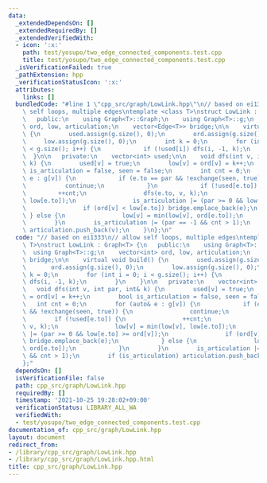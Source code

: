 ```yaml
---
data:
  _extendedDependsOn: []
  _extendedRequiredBy: []
  _extendedVerifiedWith:
  - icon: ':x:'
    path: test/yosupo/two_edge_connected_components.test.cpp
    title: test/yosupo/two_edge_connected_components.test.cpp
  _isVerificationFailed: true
  _pathExtension: hpp
  _verificationStatusIcon: ':x:'
  attributes:
    links: []
  bundledCode: "#line 1 \"cpp_src/graph/LowLink.hpp\"\n// based on ei1333\n// allow\
    \ self loops, multiple edges\ntemplate <class T>\nstruct LowLink : Graph<T> {\n\
    \   public:\n    using Graph<T>::Graph;\n    using Graph<T>::g;\n    vector<int>\
    \ ord, low, articulation;\n    vector<Edge<T>> bridge;\n\n    virtual void build()\
    \ {\n        used.assign(g.size(), 0);\n        ord.assign(g.size(), 0);\n   \
    \     low.assign(g.size(), 0);\n        int k = 0;\n        for (int i = 0; i\
    \ < g.size(); i++) {\n            if (!used[i]) dfs(i, -1, k);\n        }\n  \
    \  }\n\n   private:\n    vector<int> used;\n\n    void dfs(int v, int par, int&\
    \ k) {\n        used[v] = true;\n        low[v] = ord[v] = k++;\n        bool\
    \ is_articulation = false, seen = false;\n        int cnt = 0;\n        for (auto&\
    \ e : g[v]) {\n            if (e.to == par && !exchange(seen, true)) {\n     \
    \           continue;\n            }\n            if (!used[e.to]) {\n       \
    \         ++cnt;\n                dfs(e.to, v, k);\n                low[v] = min(low[v],\
    \ low[e.to]);\n                is_articulation |= (par >= 0 && low[e.to] >= ord[v]);\n\
    \                if (ord[v] < low[e.to]) bridge.emplace_back(e);\n           \
    \ } else {\n                low[v] = min(low[v], ord[e.to]);\n            }\n\
    \        }\n        is_articulation |= (par == -1 && cnt > 1);\n        if (is_articulation)\
    \ articulation.push_back(v);\n    }\n};\n"
  code: "// based on ei1333\n// allow self loops, multiple edges\ntemplate <class\
    \ T>\nstruct LowLink : Graph<T> {\n   public:\n    using Graph<T>::Graph;\n  \
    \  using Graph<T>::g;\n    vector<int> ord, low, articulation;\n    vector<Edge<T>>\
    \ bridge;\n\n    virtual void build() {\n        used.assign(g.size(), 0);\n \
    \       ord.assign(g.size(), 0);\n        low.assign(g.size(), 0);\n        int\
    \ k = 0;\n        for (int i = 0; i < g.size(); i++) {\n            if (!used[i])\
    \ dfs(i, -1, k);\n        }\n    }\n\n   private:\n    vector<int> used;\n\n \
    \   void dfs(int v, int par, int& k) {\n        used[v] = true;\n        low[v]\
    \ = ord[v] = k++;\n        bool is_articulation = false, seen = false;\n     \
    \   int cnt = 0;\n        for (auto& e : g[v]) {\n            if (e.to == par\
    \ && !exchange(seen, true)) {\n                continue;\n            }\n    \
    \        if (!used[e.to]) {\n                ++cnt;\n                dfs(e.to,\
    \ v, k);\n                low[v] = min(low[v], low[e.to]);\n                is_articulation\
    \ |= (par >= 0 && low[e.to] >= ord[v]);\n                if (ord[v] < low[e.to])\
    \ bridge.emplace_back(e);\n            } else {\n                low[v] = min(low[v],\
    \ ord[e.to]);\n            }\n        }\n        is_articulation |= (par == -1\
    \ && cnt > 1);\n        if (is_articulation) articulation.push_back(v);\n    }\n\
    };"
  dependsOn: []
  isVerificationFile: false
  path: cpp_src/graph/LowLink.hpp
  requiredBy: []
  timestamp: '2021-10-25 19:28:02+09:00'
  verificationStatus: LIBRARY_ALL_WA
  verifiedWith:
  - test/yosupo/two_edge_connected_components.test.cpp
documentation_of: cpp_src/graph/LowLink.hpp
layout: document
redirect_from:
- /library/cpp_src/graph/LowLink.hpp
- /library/cpp_src/graph/LowLink.hpp.html
title: cpp_src/graph/LowLink.hpp
---
```

